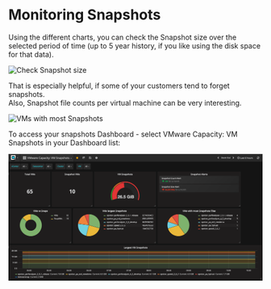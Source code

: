 # Monitoring Snapshots

Using the different charts, you can check the Snapshot size over the
selected period of time (up to 5 year history, if you like using the
disk space for that data).

![Check Snapshot
size](http://www.opvizor.com/wp-content/uploads/2017/06/snap_size.png)

That is especially helpful, if some of your customers tend to forget
snapshots.  
Also, Snapshot file counts per virtual machine can be very interesting.

![VMs with most
Snapshots](http://www.opvizor.com/wp-content/uploads/2017/06/snap_count.png)

To access your snapshots Dashboard - select VMware Capacity: VM
Snapshots in your Dashboard list:

![](attachments/84083734/85393421.png?height=250)

